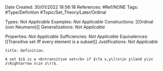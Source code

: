 <div class="topSpace"></div>

Date Created: 30/01/2022 18:56:18
References: #Ref/NONE
Tags: #Type/Definition #Topic/Set_Theory/Later/Ordinal

Types: <i>Not Applicable</i>
Examples: <i>Not Applicable</i>
Constructions: [[Ordinal (von Neumann)]]
Generalizations: <i>Not Applicable</i>

Properties: <i>Not Applicable</i>
Sufficiencies: <i>Not Applicable</i>
Equivalences: [[Transitive set iff every element is a subset]]
Justifications: <i>Not Applicable</i>

``` ad-Definition
title: Definition.

A set $z$ is a <b>transitive set</b> if $\fa x,y\l(x\in y\land y\in z\Rightarrow x\in z\r)$.

```
